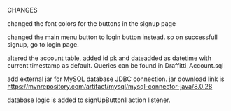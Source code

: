 CHANGES

changed the font colors for the buttons in the signup page

changed the main menu button to login button instead. so on successfull signup, go to login page.

altered the account table, added id pk and dateadded as datetime with current timestamp as default. Queries can be found in Draffitti_Account.sql

add external jar for MySQL database JDBC connection. jar download link is https://mvnrepository.com/artifact/mysql/mysql-connector-java/8.0.28

database logic is added to signUpButton1 action listener.

